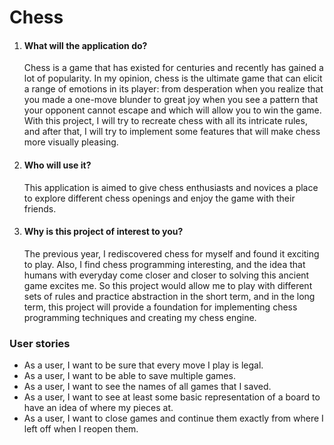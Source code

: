 <h1>Chess</h1>
<ol>
<li><h4>What will the application do?</h4>
<p>Chess is a game that has existed for centuries and recently has gained a lot of popularity. In my opinion, chess is the ultimate game that can elicit a range of emotions in its player: from desperation when you realize that you made a one-move blunder to great joy when you see a pattern that your opponent cannot escape and which will allow you to win the game. With this project, I will try to recreate chess with all its intricate rules, and after that, I will try to implement some features that will make chess more visually pleasing.</p></li>
<li><h4>Who will use it? </h4>
<p>This application is aimed to give chess enthusiasts and novices a place to explore different chess openings and enjoy the game with their friends.</p></li>
<li><h4>Why is this project of interest to you? </h4>
<p>The previous year, I rediscovered chess for myself and found it exciting to play. Also, I find chess programming interesting, and the idea that humans with everyday come closer and closer to solving this ancient game excites me. So this project would allow me to play with different sets of rules and practice abstraction in the short term, and in the long term, this project will provide a foundation for implementing chess programming techniques and creating my chess engine.</p></li>
</ol>

<h3>User stories</h3>
<ul>
<li>As a user, I want to be sure that every move I play is legal.</li>
<li>As a user, I want to be able to save multiple games.</li>
<li>As a user, I want to see the names of all games that I saved.</li>
<li>As a user, I want to see at least some basic representation of a board to have an idea of where my pieces at.</li>
<li>As a user, I want to close games and continue them exactly from where I left off when I reopen them.</li>
</ul>
